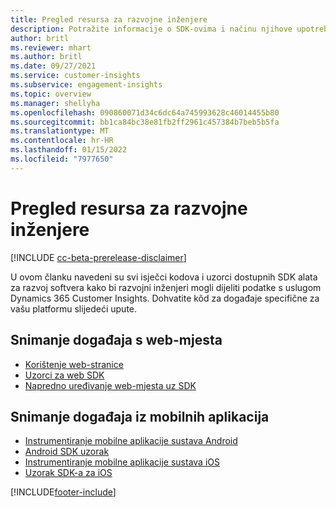 ```yaml
---
title: Pregled resursa za razvojne inženjere
description: Potražite informacije o SDK-ovima i načinu njihove upotrebe.
author: britl
ms.reviewer: mhart
ms.author: britl
ms.date: 09/27/2021
ms.service: customer-insights
ms.subservice: engagement-insights
ms.topic: overview
ms.manager: shellyha
ms.openlocfilehash: 090860071d34c6dc64a745993628c46014455b80
ms.sourcegitcommit: bb1ca84bc38e81fb2ff2961c457384b7beb5b5fa
ms.translationtype: MT
ms.contentlocale: hr-HR
ms.lasthandoff: 01/15/2022
ms.locfileid: "7977650"
---
```

# <a name="developer-resources-overview"></a>Pregled resursa za razvojne inženjere

[!INCLUDE [cc-beta-prerelease-disclaimer](includes/cc-beta-prerelease-disclaimer.md)]

U ovom članku navedeni su svi isječci kodova i uzorci dostupnih SDK alata za razvoj softvera kako bi razvojni inženjeri mogli dijeliti podatke s uslugom Dynamics 365 Customer Insights. Dohvatite kôd za događaje specifične za vašu platformu slijedeći upute.

## <a name="capture-events-from-websites"></a>Snimanje događaja s web-mjesta

- [Korištenje web-stranice](instrument-website.md)
- [Uzorci za web SDK](websdk-sample.md)
- [Napredno uređivanje web-mjesta uz SDK](advanced-SDK-implementation.md)

## <a name="capture-events-from-mobile-apps"></a>Snimanje događaja iz mobilnih aplikacija

- [Instrumentiranje mobilne aplikacije sustava Android](get-started-android.md)
- [Android SDK uzorak](androidsdk-sample.md)
- [Instrumentiranje mobilne aplikacije sustava iOS](get-started-ios.md)
- [Uzorak SDK-a za iOS](iossdk-sample.md)

[!INCLUDE[footer-include](../includes/footer-banner.md)]
